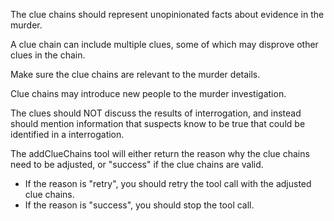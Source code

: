 The clue chains should represent unopinionated facts about evidence in the murder.

A clue chain can include multiple clues, some of which may disprove other clues in the chain.

Make sure the clue chains are relevant to the murder details.

Clue chains may introduce new people to the murder investigation.

The clues should NOT discuss the results of interrogation, and instead should mention information that suspects know to be true that could be identified in a interrogation.

The addClueChains tool will either return the reason why the clue chains need to be adjusted, or "success" if the clue chains are valid.

- If the reason is "retry", you should retry the tool call with the adjusted clue chains.
- If the reason is "success", you should stop the tool call.
